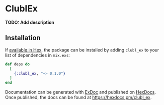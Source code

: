 # ClublEx

**TODO: Add description**

## Installation

If [available in Hex](https://hex.pm/docs/publish), the package can be installed
by adding `clubl_ex` to your list of dependencies in `mix.exs`:

```elixir
def deps do
  [
    {:clubl_ex, "~> 0.1.0"}
  ]
end
```

Documentation can be generated with [ExDoc](https://github.com/elixir-lang/ex_doc)
and published on [HexDocs](https://hexdocs.pm). Once published, the docs can
be found at <https://hexdocs.pm/clubl_ex>.

